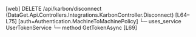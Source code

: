[web] DELETE /api/karbon/disconnect  (DataGet.Api.Controllers.Integrations.KarbonController.Disconnect)  [L64–L75] [auth=Authentication.MachineToMachinePolicy]
  └─ uses_service UserTokenService
    └─ method GetTokenAsync [L69]

